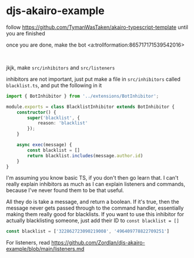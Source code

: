 # djs-akairo-example

follow https://github.com/TymanWasTaken/akairo-typescript-template until you are finished


once you are done, make the bot <a:trollformation:865717171539542016>

­

jkjk, make `src/inhibitors` and `src/listeners`

inhibitors are not important, just put make a file in `src/inhibitors` called `blacklist.ts`, and put the following in it

```ts
import { BotInhibitor } from '../extensions/BotInhibitor';

module.exports = class BlacklistInhibitor extends BotInhibitor {
	constructor() {
		super('blacklist', {
			reason: 'blacklist'
		});
	}

	async exec(message) {
		const blacklist = []
		return blacklist.includes(message.author.id)
	}
}
```
I'm assuming you know basic TS, if you don't then go learn that. I can't really explain inhibitors as much as I can explain listeners and commands, because I've never found them to be that useful.

All they do is take a message, and return a boolean. If it's true, then the message never gets passed through to the command handler, essentially making them really good for blacklists. If you want to use this inhibitor for actually blacklisting someone, just add their ID to `const blacklist = []`

```ts
const blacklist = ['322862723090219008', '496409778822709251']
```

For listeners, read https://github.com/Zordlan/djs-akairo-example/blob/main/listeners.md